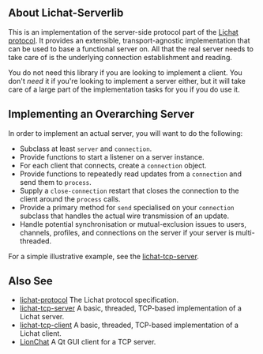 ## About Lichat-Serverlib
This is an implementation of the server-side protocol part of the [Lichat protocol](https://shirakumo.org/projects/lichat-protocol). It provides an extensible, transport-agnostic implementation that can be used to base a functional server on. All that the real server needs to take care of is the underlying connection establishment and reading.

You do not need this library if you are looking to implement a client. You don't *need* it if you're looking to implement a server either, but it will take care of a large part of the implementation tasks for you if you do use it.

## Implementing an Overarching Server
In order to implement an actual server, you will want to do the following:

* Subclass at least `server` and `connection`.
* Provide functions to start a listener on a server instance.
* For each client that connects, create a `connection` object.
* Provide functions to repeatedly read updates from a `connection` and send them to `process`.
* Supply a  `close-connection` restart that closes the connection to the client around the `process` calls.
* Provide a primary method for `send` specialised on your `connection` subclass that handles the actual wire transmission of an update.
* Handle potential synchronisation or mutual-exclusion issues to users, channels, profiles, and connections on the server if your server is multi-threaded.

For a simple illustrative example, see the [lichat-tcp-server](https://shirakumo.org/projects/lichat-tcp-server).

## Also See

* [lichat-protocol](https://shirakumo.github.io/lichat-protocol) The Lichat protocol specification.
* [lichat-tcp-server](https://shirakumo.github.io/lichat-tcp-server) A basic, threaded, TCP-based implementation of a Lichat server.
* [lichat-tcp-client](https://shirakumo.github.io/lichat-tcp-client) A basic, threaded, TCP-based implementation of a Lichat client.
* [LionChat](https://github.com/Shirakumo/lionchat) A Qt GUI client for a TCP server.
